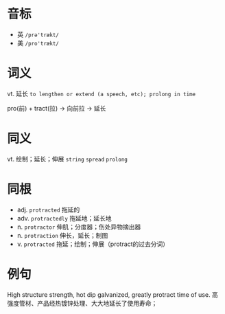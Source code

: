 # 音标

- 英 `/prə'trækt/`
- 美 `/pro'trækt/`

# 词义

vt. 延长
`to lengthen or extend (a speech, etc); prolong in time `



pro(前) + tract(拉) → 向前拉 → 延长

# 同义

vt. 绘制；延长；伸展
`string` `spread` `prolong`

# 同根

- adj. `protracted` 拖延的
- adv. `protractedly` 拖延地；延长地
- n. `protractor` 伸肌；分度器；伤处异物摘出器
- n. `protraction` 伸长，延长；制图
- v. `protracted` 拖延；绘制；伸展（protract的过去分词）

# 例句

High structure strength, hot dip galvanized, greatly protract time of use.
高强度管材、产品经热镀锌处理、大大地延长了使用寿命；


